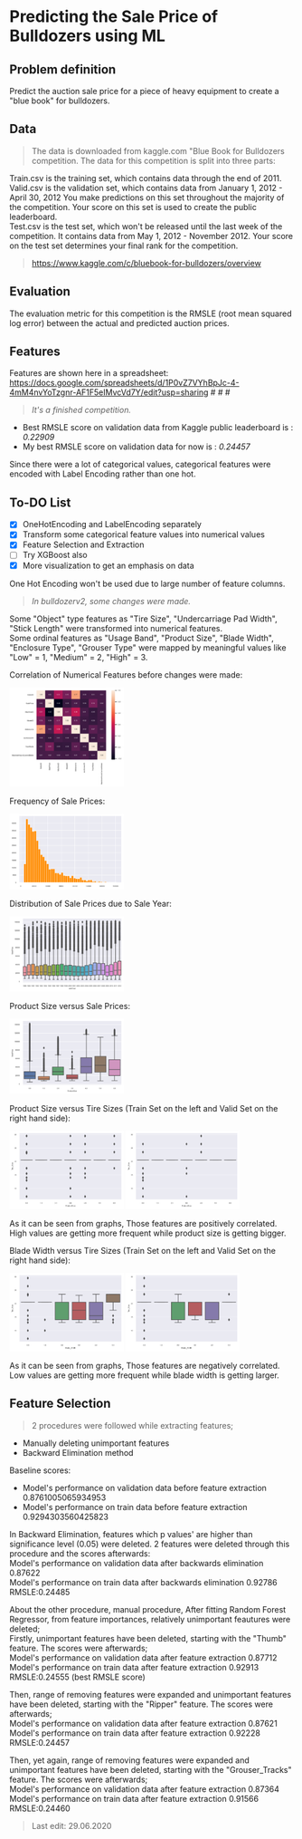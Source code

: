 
# Predicting the Sale Price of Bulldozers using ML

## Problem definition

Predict the auction sale price for a piece of heavy equipment to create a "blue book" for bulldozers.

## Data

> The data is downloaded from kaggle.com "Blue Book for Bulldozers competition.
The data for this competition is split into three parts:

Train.csv is the training set, which contains data through the end of 2011.  
Valid.csv is the validation set, which contains data from January 1, 2012 - April 30, 2012 You make predictions on this set throughout the majority of the competition. Your score on this set is used to create the public leaderboard.  
Test.csv is the test set, which won't be released until the last week of the competition. It contains data from May 1, 2012 - November 2012. Your score on the test set determines your final rank for the competition.

> https://www.kaggle.com/c/bluebook-for-bulldozers/overview

## Evaluation

The evaluation metric for this competition is the RMSLE (root mean squared log error) between the actual and predicted auction prices.

## Features

Features are shown here in a spreadsheet:  
https://docs.google.com/spreadsheets/d/1P0vZ7VYhBpJc-4-4mM4nvYoTzgnr-AF1F5eIMvcVd7Y/edit?usp=sharing # # #

> *It's a finished competition.*

* Best RMSLE score on validation data from Kaggle public leaderboard is :
*0.22909*
* My best RMSLE score on validation data for now is :
*0.24457*

Since there were a lot of categorical values, categorical features were encoded with Label Encoding rather than one hot.

## To-DO List
- [x] OneHotEncoding and LabelEncoding separately
- [x] Transform some categorical feature values into numerical values
- [x] Feature Selection and Extraction
- [ ] Try XGBoost also
- [x] More visualization to get an emphasis on data

One Hot Encoding won't be used due to large number of feature columns. 


> *In bulldozerv2, some changes were made.*  

 Some "Object" type features as "Tire Size", "Undercarriage Pad Width", "Stick Length" were transformed into numerical features.  
 Some ordinal features as "Usage Band", "Product Size", "Blade Width", "Enclosure Type", "Grouser Type" were mapped by meaningful values like "Low" = 1, "Medium" = 2, "High" = 3.
 
 
 Correlation of Numerical Features before changes were made:  
 
 <img src="img/Figure_1.png" width="40%">
 
 
 Frequency of Sale Prices:  
 
 <img src="img/Figure_3.png" width="40%">
 
   
 Distribution of Sale Prices due to Sale Year:  
 
 <img src="img/Figure_4.png" width="40%">
 
   
 Product Size versus Sale Prices:  
  
 <img src="img/Figure_5.png" width="40%">
 
 
 Product Size versus Tire Sizes (Train Set on the left and Valid Set on the right hand side):  
 
 <img src="img/Figure_6.png" alt="Train Set" width="40%">                           <img src="img/Figure_7.png" alt="Valid Set" width="40%">  

 As it can be seen from graphs, Those features are positively correlated. High values are getting more frequent while product size is getting bigger.
 
 Blade Width versus Tire Sizes (Train Set on the left and Valid Set on the right hand side):  
 
 <img src="img/Figure_8.png" alt="Train Set" width="40%">                           <img src="img/Figure_9.png" alt="Valid Set" width="40%"> 
   
 As it can be seen from graphs, Those features are negatively correlated. Low values are getting more frequent while blade width is getting larger.
 
 ## Feature Selection
 
 > 2 procedures were followed while extracting features;  
 - Manually deleting unimportant features  
 - Backward Elimination method
 
 Baseline scores:
 
 - Model's performance on validation data before feature extraction 0.8761005065934953
 - Model's performance on train data before feature extraction 0.9294303560425823

 
 In Backward Elimination, features which p values' are higher than significance level (0.05) were deleted. 2 features were deleted through this procedure and the scores afterwards:  
 Model's performance on validation data after backwards elimination 0.87622  
 Model's performance on train data after backwards elimination 0.92786  
 RMSLE:0.24485
 
 About the other procedure, manual procedure, After fitting Random Forest Regressor, from feature importances, relatively unimportant feautures were deleted;  
 Firstly, unimportant features have been deleted, starting with the "Thumb" feature. The scores were afterwards;  
 Model's performance on validation data after feature extraction 0.87712  
 Model's performance on train data after feature extraction 0.92913  
 RMSLE:0.24555 (best RMSLE score)
 
 Then, range of removing features were expanded and unimportant features have been deleted, starting with the "Ripper" feature. The scores were afterwards;  
 Model's performance on validation data after feature extraction 0.87621  
 Model's performance on train data after feature extraction 0.92228  
 RMSLE:0.24457 
 
 Then, yet again, range of removing features were expanded and unimportant features have been deleted, starting with the "Grouser_Tracks" feature. The scores were afterwards;  
 Model's performance on validation data after feature extraction 0.87364  
 Model's performance on train data after feature extraction 0.91566  
 RMSLE:0.24460
 
 
 > Last edit: 29.06.2020
 
 
  
 
 
 
